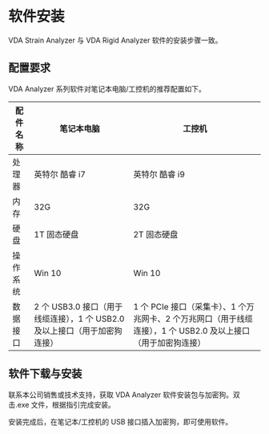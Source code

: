# 软件安装

VDA Strain Analyzer 与 VDA Rigid Analyzer 软件的安装步骤一致。

## 配置要求

VDA Analyzer 系列软件对笔记本电脑/工控机的推荐配置如下。

| 配件名称 | 笔记本电脑 | 工控机 | 
| ---- | ---- | ---- |
| 处理器 | 英特尔 酷睿 i7 | 英特尔 酷睿 i9 |
| 内存 | 32G | 32G |
| 硬盘 | 1T 固态硬盘 | 2T 固态硬盘 |
| 操作系统 | Win 10 | Win 10 |
| 数据接口 | 2 个 USB3.0 接口（用于线缆连接），1 个 USB2.0 及以上接口（用于加密狗连接） | 1 个 PCIe 接口（采集卡）、1 个万兆网卡、2 个万兆网口（用于线缆连接），1 个 USB2.0 及以上接口（用于加密狗连接） |

## 软件下载与安装

联系本公司销售或技术支持，获取 VDA Analyzer 软件安装包与加密狗。双击.exe 文件，根据指引完成安装。

安装完成后，在笔记本/工控机的 USB 接口插入加密狗，即可使用软件。